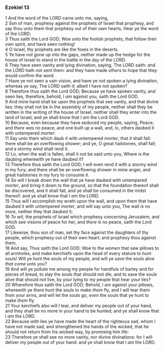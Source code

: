 ### Ezekiel 13

1 And the word of the LORD came unto me, saying,  
2 Son of man, prophesy against the prophets of Israel that prophesy, and say thou unto them that prophesy out of their own hearts, Hear ye the word of the LORD;  
3 Thus saith the Lord GOD; Woe unto the foolish prophets, that follow their own spirit, and have seen nothing!  
4 O Israel, thy prophets are like the foxes in the deserts.  
5 Ye have not gone up into the gaps, neither made up the hedge for the house of Israel to stand in the battle in the day of the LORD.  
6 They have seen vanity and lying divination, saying, The LORD saith: and the LORD hath not sent them: and they have made *others* to hope that they would confirm the word.  
7 Have ye not seen a vain vision, and have ye not spoken a lying divination, whereas ye say, The LORD saith *it*; albeit I have not spoken?  
8 Therefore thus saith the Lord GOD; Because ye have spoken vanity, and seen lies, therefore, behold, I *am* against you, saith the Lord GOD.  
9 And mine hand shall be upon the prophets that see vanity, and that divine lies: they shall not be in the assembly of my people, neither shall they be written in the writing of the house of Israel, neither shall they enter into the land of Israel; and ye shall know that I *am* the Lord GOD.  
10 Because, even because they have seduced my people, saying, Peace; and *there was* no peace; and one built up a wall, and, lo, others daubed it with untempered *morter*:  
11 Say unto them which daub *it* with untempered *morter*, that it shall fall: there shall be an overflowing shower; and ye, O great hailstones, shall fall; and a stormy wind shall rend *it*.  
12 Lo, when the wall is fallen, shall it not be said unto you, Where *is* the daubing wherewith ye have daubed *it*?  
13 Therefore thus saith the Lord GOD; I will even rend *it* with a stormy wind in my fury; and there shall be an overflowing shower in mine anger, and great hailstones in *my* fury to consume *it*.  
14 So will I break down the wall that ye have daubed with untempered *morter*, and bring it down to the ground, so that the foundation thereof shall be discovered, and it shall fall, and ye shall be consumed in the midst thereof: and ye shall know that I *am* the LORD.  
15 Thus will I accomplish my wrath upon the wall, and upon them that have daubed it with untempered *morter*, and will say unto you, The wall *is* no *more*, neither they that daubed it;  
16 *To wit*, the prophets of Israel which prophesy concerning Jerusalem, and which see visions of peace for her, and *there is* no peace, saith the Lord GOD.  
17 Likewise, thou son of man, set thy face against the daughters of thy people, which prophesy out of their own heart; and prophesy thou against them,  
18 And say, Thus saith the Lord GOD; Woe to the *women* that sew pillows to all armholes, and make kerchiefs upon the head of every stature to hunt souls! Will ye hunt the souls of my people, and will ye save the souls alive *that come* unto you?  
19 And will ye pollute me among my people for handfuls of barley and for pieces of bread, to slay the souls that should not die, and to save the souls alive that should not live, by your lying to my people that hear *your* lies?  
20 Wherefore thus saith the Lord GOD; Behold, I *am* against your pillows, wherewith ye there hunt the souls to make *them* fly, and I will tear them from your arms, and will let the souls go, *even* the souls that ye hunt to make *them* fly.  
21 Your kerchiefs also will I tear, and deliver my people out of your hand, and they shall be no more in your hand to be hunted; and ye shall know that I *am* the LORD.  
22 Because with lies ye have made the heart of the righteous sad, whom I have not made sad; and strengthened the hands of the wicked, that he should not return from his wicked way, by promising him life:  
23 Therefore ye shall see no more vanity, nor divine divinations: for I will deliver my people out of your hand: and ye shall know that I *am* the LORD.  

